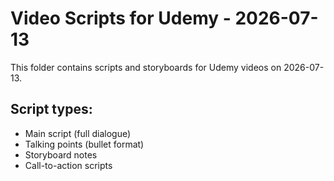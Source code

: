 # Video Scripts for Udemy - 2026-07-13

This folder contains scripts and storyboards for Udemy videos on 2026-07-13.

## Script types:
- Main script (full dialogue)
- Talking points (bullet format)
- Storyboard notes
- Call-to-action scripts
